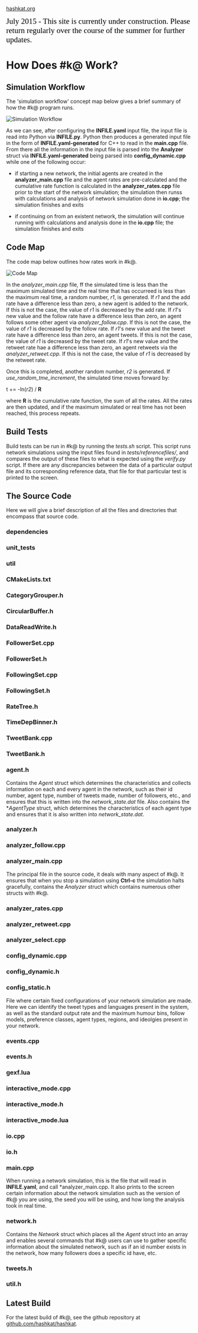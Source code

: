 [hashkat.org](http://hashkat.org)

<span style="color:black; font-family:Georgia; font-size:1.5em;">July 2015 - This site is currently under construction. Please return regularly over the course of the summer for further updates. </span>

# How Does #k@ Work?

## Simulation Workflow

The 'simulation workflow' concept map below gives a brief summary of how the #k@ program runs.

![Simulation Workflow](/img/simulation_workflow.jpg "Simulation Workflow")

As we can see, after configuring the **INFILE.yaml** input file, the input file is read into Python via **INFILE.py**. Python then produces a generated input file in the form of **INFILE.yaml-generated** for C++ to read in the **main.cpp** file. From there all the information in the input file is parsed into the **Analyzer** struct via **INFILE.yaml-generated** being parsed into **config_dynamic.cpp** while one of the following occur:

* if starting a new network, the initial agents are created in the **analyzer_main.cpp** file and the agent rates are pre-calculated and the cumulative rate function is calculated in the **analyzer_rates.cpp** file prior to the start of the network simulation; the simulation then runss with calculations and analysis of network simulation done in **io.cpp**; the simulation finishes and exits

* if continuing on from an existent network, the simulation will continue running with calculations and analysis done in the **io.cpp** file; the simulation finishes and exits 

## Code Map

The code map below outlines how rates work in #k@.

![Code Map](/img/code_map.jpg "Code Map")

In the *analyzer_main.cpp* file, ff the simulated time is less than the maximum simulated time and the real time that has occurreed is less than the maximum real time, a random number, *r1*, is generated. If *r1* and the add rate have a difference less than zero, a new agent is added to the network. If this is not the case, the value of *r1* is decreased by the add rate. If *r1*'s new value and the follow rate have a difference less than zero, an agent follows some other agent via *analyzer_follow.cpp*. If this is not the case, the value of *r1* is decreased by the follow rate. If *r1*'s new value and the tweet rate have a difference less than zero, an agent tweets. If this is not the case, the value of *r1* is decreased by the tweet rate. If *r1*'s new value and the retweet rate hae a difference less than zero, an agent retweets via the *analyzer_retweet.cpp*. If this is not the case, the value of *r1* is decreased by the retweet rate.   

Once this is completed, another random number, *r2* is generated. If *use_random_tme_increment*, the simulated time moves forward by:

t += -ln(*r2*) / **R**

where **R** is the cumulative rate function, the sum of all the rates. All the rates are then updated, and if the maximum simulated or real time has not been reached, this process repeats.

## Build Tests

Build tests can be run in #k@ by running the *tests.sh* script. This script runs network simulations using the input files found in *tests/referencefiles/*, and compares the output of these files to what is expected using the *verify.py* script. If there are any discrepancies between the data of a particular output file and its corresponding reference data, that file for that particular test is printed to the screen.

## The Source Code

Here we will give a brief description of all the files and directories that encompass that source code.

### dependencies



### unit_tests



### util



### CMakeLists.txt



### CategoryGrouper.h



### CircularBuffer.h



### DataReadWrite.h



### FollowerSet.cpp



### FollowerSet.h



### FollowingSet.cpp



### FollowingSet.h



### RateTree.h



### TimeDepBinner.h



### TweetBank.cpp



### TweetBank.h



### agent.h

Contains the *Agent* struct which determines the characteristics and collects information on each and every agent in the network, such as their id number, agent type, number of tweets made, number of followers, etc., and ensures that this is written into the *network_state.dat* file. Also contains the **AgentType* struct, which determines the characteristics of each agent type and ensures that it is also written into *network_state.dat*. 

### analyzer.h



### analyzer_follow.cpp



### analyzer_main.cpp

The principal file in the source code, it deals with many aspect of #k@. It ensures that when you stop a simulation using **Ctrl-c** the simulation halts gracefully, contains the *Analyzer* struct which contains numerous other structs with #k@.

### analyzer_rates.cpp



### analyzer_retweet.cpp



### analyzer_select.cpp



### config_dynamic.cpp



### config_dynamic.h



### config_static.h 

File where certain fixed configurations of your network simulation are made. Here we can identify the tweet types and languages present in the system, as well as the standard output rate and the maximum humour bins, follow models, preference classes, agent types, regions, and ideolgies present in your network.

### events.cpp



### events.h



### gexf.lua



### interactive_mode.cpp



### interactive_mode.h



### interactive_mode.lua



### io.cpp



### io.h



### main.cpp

When running a network simulation, this is the file that will read in **INFILE.yaml**, and call *analyzer_main.cpp. It also prints to the screen certain information about the network simulation such as the version of #k@ you are using, the seed you will be using, and how long the analysis took in real time. 

### network.h

Contains the *Network* struct which places all the *Agent* struct into an array and enables several commands that #k@ users can use to gather specific information about the simulated network, such as if an id number exists in the network, how many followers does a specific id have, etc.

### tweets.h



### util.h



## Latest Build

For the latest build of #k@, see the github repository at [github.com/hashkat/hashkat](https://github.com/hashkat/hashkat).